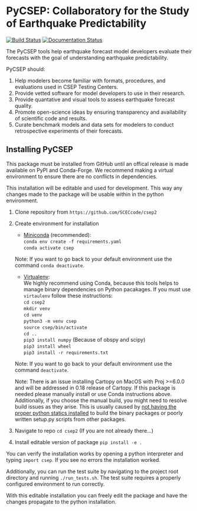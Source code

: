 # PyCSEP: Collaboratory for the Study of Earthquake Predictability

[![Build Status](https://travis-ci.com/SCECcode/csep2.svg?branch=dev)](https://travis-ci.com/SCECcode/csep2)
[![Documentation Status](https://readthedocs.org/projects/csep/badge/?version=latest)](https://csep.readthedocs.io/en/latest/?badge=latest)

The PyCSEP tools help earthquake forecast model developers evaluate their forecasts with the goal of understanding
earthquake predictability.

PyCSEP should:
1. Help modelers become familiar with formats, procedures, and evaluations used in CSEP Testing Centers.
2. Provide vetted software for model developers to use in their research.
3. Provide quantative and visual tools to assess earthquake forecast quality.
4. Promote open-science ideas by ensuring transparency and availability of scientific code and results.
5. Curate benchmark models and data sets for modelers to conduct retrospective experiments of their forecasts.

## Installing PyCSEP

This package must be installed from GitHub until an offical release is made available on PyPI and Conda-Forge.
We recommend making a virtual environment to ensure there are no conflicts in dependencies.

This installation will be editable and used for development. This way any changes made to the package will be usable
within in the python environment.


1. Clone repository from `https://github.com/SCECcode/csep2`
2. Create environment for installation
    * [Miniconda](https://docs.conda.io/en/latest/miniconda.html) (recommended):  
    `conda env create -f requirements.yaml`  
    `conda activate csep`  
    
    Note: If you want to go back to your default environment use the command `conda deactivate`.

    * [Virtualenv](https://packaging.python.org/guides/installing-using-pip-and-virtual-environments/):  
    We highly recommend using Conda, because this tools helps to manage binary dependencies on Python pacakages. If you
    must use `virtaulenv` follow these instructions:  
    `cd csep2`  
    `mkdir venv`  
    `cd venv`  
    `python3 -m venv csep`  
    `source csep/bin/activate`  
    `cd ..`  
    `pip3 install numpy` (Because of obspy and scipy)  
    `pip3 install wheel`  
    `pip3 install -r requirements.txt`
    
    Note: If you want to go back to your default environment use the command `deactivate`.
    
    Note: There is an issue installing Cartopy on MacOS with Proj >=6.0.0 and will be addressed in 0.18 release of Cartopy. 
    If this package is needed please manually install or use Conda instructions above. Additionally, if you choose the 
    manual build, you might need to resolve build issues as they arise. This is usually caused by [not having the proper 
    python statics installed](https://stackoverflow.com/questions/21530577/fatal-error-python-h-no-such-file-or-directory) to build the binary packages or poorly written setup.py scripts from other packages.
    
3. Navigate to repo `cd csep2` (If you are not already there...)
4. Install editable version of package `pip install -e .`

You can verify the installation works by opening a python interpreter and typing `import csep`. If you see
no errors the installation worked.

Additionally, you can run the test suite by navigating to the project root directory and running `./run_tests.sh`. The test suite requires a properly configured environment to run correctly.

With this editable installation you can freely edit the package and have the changes propagate to the python 
installation.

